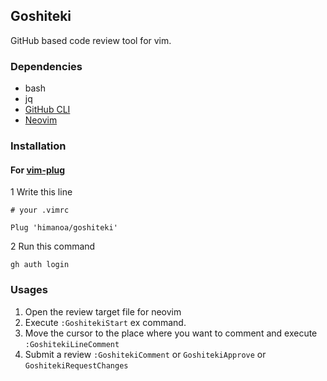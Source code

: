 ## Goshiteki

GitHub based code review tool for vim.

### Dependencies

- bash
- jq
- [GitHub CLI](https://github.com/cli/cli)
- [Neovim](https://github.com/neovim/neovim)

### Installation

#### For [vim-plug](https://github.com/junegunn/vim-plug)

1 Write this line
```
# your .vimrc

Plug 'himanoa/goshiteki'
```

2 Run this command
```
gh auth login
```

### Usages

1. Open the review target file for neovim
2. Execute `:GoshitekiStart` ex command.
3. Move the cursor to the place where you want to comment and execute `:GoshitekiLineComment`
4. Submit a review `:GoshitekiComment` or `GoshitekiApprove` or `GoshitekiRequestChanges`
